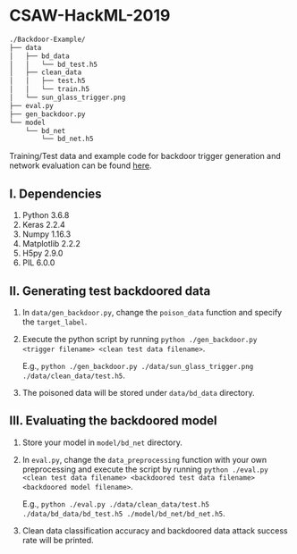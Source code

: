 # CSAW-HackML-2019

```bash
./Backdoor-Example/
├── data
│   ├── bd_data
│   │   └── bd_test.h5
│   ├── clean_data
│   │   ├── test.h5
│   │   └── train.h5
│   └── sun_glass_trigger.png
├── eval.py
├── gen_backdoor.py
└── model
    └── bd_net
        └── bd_net.h5
```

Training/Test data and example code for backdoor trigger generation and network evaluation can be found [here](https://drive.google.com/drive/folders/1Eo_vJK35zWC8yYgGeS9_pw1qFtpn5zeJ?usp=sharing).

## I. Dependencies
   1. Python 3.6.8
   2. Keras 2.2.4
   3. Numpy 1.16.3
   4. Matplotlib 2.2.2
   5. H5py 2.9.0
   6. PIL 6.0.0
   
## II. Generating test backdoored data
   1. In `data/gen_backdoor.py`, change the `poison_data` function and specify the `target_label`.
   2. Execute the python script by running
      `python ./gen_backdoor.py <trigger filename> <clean test data filename>`.
      
      E.g., `python ./gen_backdoor.py ./data/sun_glass_trigger.png ./data/clean_data/test.h5`.
   3. The poisoned data will be stored under `data/bd_data` directory.
   
## III. Evaluating the backdoored model
   1. Store your model in `model/bd_net` directory.
   2. In `eval.py`, change the `data_preprocessing` function with your own preprocessing and execute the script by running
      `python ./eval.py <clean test data filename> <backdoored test data filename> <backdoored model filename>`.
      
      E.g., `python ./eval.py ./data/clean_data/test.h5 ./data/bd_data/bd_test.h5 ./model/bd_net/bd_net.h5`.
   3. Clean data classification accuracy and backdoored data attack success rate will be printed.
